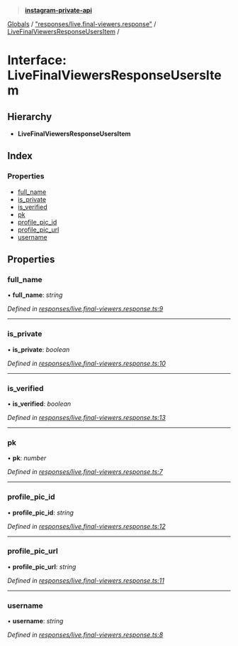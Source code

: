 > **[instagram-private-api](../README.md)**

[Globals](../README.md) / ["responses/live.final-viewers.response"](../modules/_responses_live_final_viewers_response_.md) / [LiveFinalViewersResponseUsersItem](_responses_live_final_viewers_response_.livefinalviewersresponseusersitem.md) /

# Interface: LiveFinalViewersResponseUsersItem

## Hierarchy

* **LiveFinalViewersResponseUsersItem**

## Index

### Properties

* [full_name](_responses_live_final_viewers_response_.livefinalviewersresponseusersitem.md#full_name)
* [is_private](_responses_live_final_viewers_response_.livefinalviewersresponseusersitem.md#is_private)
* [is_verified](_responses_live_final_viewers_response_.livefinalviewersresponseusersitem.md#is_verified)
* [pk](_responses_live_final_viewers_response_.livefinalviewersresponseusersitem.md#pk)
* [profile_pic_id](_responses_live_final_viewers_response_.livefinalviewersresponseusersitem.md#profile_pic_id)
* [profile_pic_url](_responses_live_final_viewers_response_.livefinalviewersresponseusersitem.md#profile_pic_url)
* [username](_responses_live_final_viewers_response_.livefinalviewersresponseusersitem.md#username)

## Properties

###  full_name

• **full_name**: *string*

*Defined in [responses/live.final-viewers.response.ts:9](https://github.com/dilame/instagram-private-api/blob/01eb399/src/responses/live.final-viewers.response.ts#L9)*

___

###  is_private

• **is_private**: *boolean*

*Defined in [responses/live.final-viewers.response.ts:10](https://github.com/dilame/instagram-private-api/blob/01eb399/src/responses/live.final-viewers.response.ts#L10)*

___

###  is_verified

• **is_verified**: *boolean*

*Defined in [responses/live.final-viewers.response.ts:13](https://github.com/dilame/instagram-private-api/blob/01eb399/src/responses/live.final-viewers.response.ts#L13)*

___

###  pk

• **pk**: *number*

*Defined in [responses/live.final-viewers.response.ts:7](https://github.com/dilame/instagram-private-api/blob/01eb399/src/responses/live.final-viewers.response.ts#L7)*

___

###  profile_pic_id

• **profile_pic_id**: *string*

*Defined in [responses/live.final-viewers.response.ts:12](https://github.com/dilame/instagram-private-api/blob/01eb399/src/responses/live.final-viewers.response.ts#L12)*

___

###  profile_pic_url

• **profile_pic_url**: *string*

*Defined in [responses/live.final-viewers.response.ts:11](https://github.com/dilame/instagram-private-api/blob/01eb399/src/responses/live.final-viewers.response.ts#L11)*

___

###  username

• **username**: *string*

*Defined in [responses/live.final-viewers.response.ts:8](https://github.com/dilame/instagram-private-api/blob/01eb399/src/responses/live.final-viewers.response.ts#L8)*